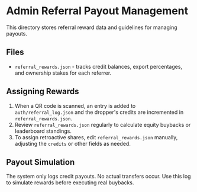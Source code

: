 # Admin Referral Payout Management

This directory stores referral reward data and guidelines for managing payouts.

## Files
- `referral_rewards.json` - tracks credit balances, export percentages, and ownership stakes for each referrer.

## Assigning Rewards
1. When a QR code is scanned, an entry is added to `auth/referral_log.json` and the dropper's credits are incremented in `referral_rewards.json`.
2. Review `referral_rewards.json` regularly to calculate equity buybacks or leaderboard standings.
3. To assign retroactive shares, edit `referral_rewards.json` manually, adjusting the `credits` or other fields as needed.

## Payout Simulation
The system only logs credit payouts. No actual transfers occur. Use this log to simulate rewards before executing real buybacks.
